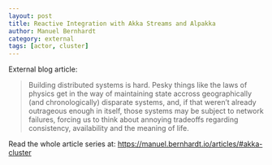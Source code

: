 ```yaml
---
layout: post
title: Reactive Integration with Akka Streams and Alpakka
author: Manuel Bernhardt
category: external
tags: [actor, cluster]
---
```


External blog article: 

> Building distributed systems is hard. Pesky things like the laws of physics get in the way of maintaining state accross geographically (and chronologically) disparate systems, and, if that weren’t already outrageous enough in itself, those systems may be subject to network failures, forcing us to think about annoying tradeoffs regarding consistency, availability and the meaning of life.

Read the whole article series at: https://manuel.bernhardt.io/articles/#akka-cluster